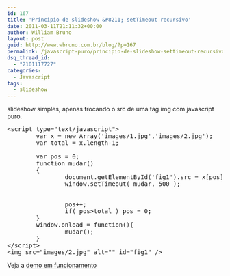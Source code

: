 ```yaml
---
id: 167
title: 'Principio de slideshow &#8211; setTimeout recursivo'
date: 2011-03-11T21:11:32+00:00
author: William Bruno
layout: post
guid: http://www.wbruno.com.br/blog/?p=167
permalink: /javascript-puro/principio-de-slideshow-settimeout-recursivo/
dsq_thread_id:
  - "2101117727"
categories:
  - Javascript
tags:
  - slideshow
---
```

slideshow simples, apenas trocando o src de uma tag img com javascript puro.

<pre name="code" class="javascript">&lt;script type="text/javascript">
        var x = new Array('images/1.jpg','images/2.jpg');
        var total = x.length-1;

        var pos = 0;
        function mudar()
        {
                document.getElementById('fig1').src = x[pos];
                window.setTimeout( mudar, 500 );


                pos++;
                if( pos>total ) pos = 0;
        }
        window.onload = function(){
                mudar();
        }
&lt;/script>
&lt;img src="images/2.jpg" alt="" id="fig1" />
</pre>

Veja a <a href="http://www.wbruno.com.br/scripts/principio-slideshow.html" target="_blank">demo em funcionamento</a>